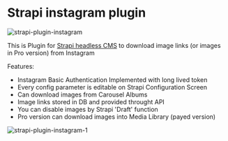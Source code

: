 # Strapi instagram plugin
![strapi-plugin-instagram](https://user-images.githubusercontent.com/531009/208746882-a3e581d9-0970-41ec-93de-bf482261b7ae.png)

This is Plugin for [Strapi headless CMS](https://strapi.io/) to download image links (or images in Pro version) from Instagram

Features:
- Instagram Basic Authentication Implemented with long lived token
- Every config parameter is editable on Strapi Configuration Screen
- Can download images from Carousel Albums
- Image links stored in DB and provided throught API
- You can disable images by Strapi 'Draft' function
- Pro version can download images into Media Library (payed version)

![strapi-plugin-instagram-1](https://user-images.githubusercontent.com/531009/207862543-eceb8355-e6be-46b2-bef5-79021eba9233.png)
